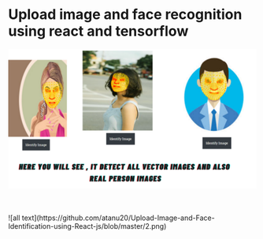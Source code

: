 # Upload image and face recognition using react and tensorflow

![all text](https://github.com/atanu20/Upload-Image-and-Face-Identification-using-React-js/blob/master/1.png)

<br>
<br>
![all text](https://github.com/atanu20/Upload-Image-and-Face-Identification-using-React-js/blob/master/2.png)
